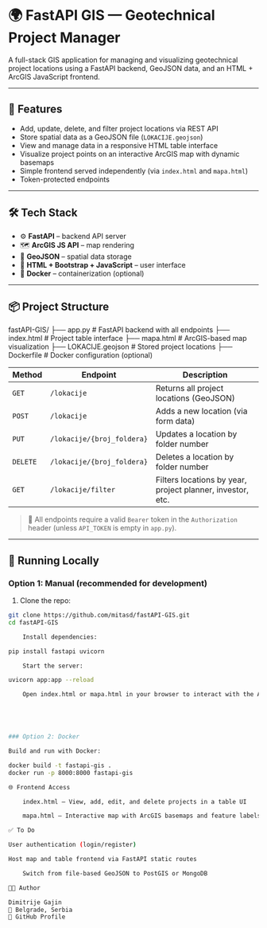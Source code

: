 # 🌍 FastAPI GIS — Geotechnical Project Manager

A full-stack GIS application for managing and visualizing geotechnical project locations using a FastAPI backend, GeoJSON data, and an HTML + ArcGIS JavaScript frontend.

---

## 🚀 Features

- Add, update, delete, and filter project locations via REST API
- Store spatial data as a GeoJSON file (`LOKACIJE.geojson`)
- View and manage data in a responsive HTML table interface
- Visualize project points on an interactive ArcGIS map with dynamic basemaps
- Simple frontend served independently (via `index.html` and `mapa.html`)
- Token-protected endpoints

---

## 🛠️ Tech Stack

- ⚙️ **FastAPI** – backend API server
- 🗺️ **ArcGIS JS API** – map rendering
- 📄 **GeoJSON** – spatial data storage
- 🧪 **HTML + Bootstrap + JavaScript** – user interface
- 🐳 **Docker** – containerization (optional)

---

## 📦 Project Structure
fastAPI-GIS/
├── app.py # FastAPI backend with all endpoints
├── index.html # Project table interface
├── mapa.html # ArcGIS-based map visualization
├── LOKACIJE.geojson # Stored project locations
├── Dockerfile # Docker configuration (optional)


| Method | Endpoint                   | Description                          |
|--------|----------------------------|--------------------------------------|
| `GET`  | `/lokacije`                | Returns all project locations (GeoJSON) |
| `POST` | `/lokacije`                | Adds a new location (via form data) |
| `PUT`  | `/lokacije/{broj_foldera}` | Updates a location by folder number |
| `DELETE` | `/lokacije/{broj_foldera}` | Deletes a location by folder number |
| `GET`  | `/lokacije/filter`         | Filters locations by year, project planner, investor, etc. |

> 🔐 All endpoints require a valid `Bearer` token in the `Authorization` header (unless `API_TOKEN` is empty in `app.py`).

---

## 🧭 Running Locally

### Option 1: Manual (recommended for development)

1. Clone the repo:
```bash
git clone https://github.com/mitasd/fastAPI-GIS.git
cd fastAPI-GIS

    Install dependencies:

pip install fastapi uvicorn

    Start the server:

uvicorn app:app --reload

    Open index.html or mapa.html in your browser to interact with the API.





### Option 2: Docker

Build and run with Docker:

docker build -t fastapi-gis .
docker run -p 8000:8000 fastapi-gis

🌐 Frontend Access

    index.html – View, add, edit, and delete projects in a table UI

    mapa.html – Interactive map with ArcGIS basemaps and feature labels

✅ To Do

User authentication (login/register)

Host map and table frontend via FastAPI static routes

    Switch from file-based GeoJSON to PostGIS or MongoDB

👨‍💻 Author

Dimitrije Gajin
📍 Belgrade, Serbia
🔗 GitHub Profile
